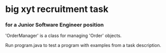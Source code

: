 # big xyt recruitment task
### for a Junior Software Engineer position

'OrderManager' is a class for managing 'Order' objects.

Run program.java to test a program with examples from a task description.


